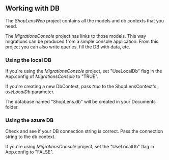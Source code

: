 ## Working with DB

The *ShopLensWeb* project contains all the models and db contexts that you need.

The *MigrationsConsole* project has links to those models. This way
migrations can be produced from a simple console application. From this 
project you can also write queries, fill the DB with data, etc.

### Using the local DB

If you're using the *MigrationsConsole* project,
set "UseLocalDb" flag in the App.config of *MigrationsConsole* to "TRUE".

If you're creating a new DbContext, pass *true* to the ShopLensContext's
*useLocalDb* parameter.

The database named "ShopLens.db" will be created in your Documents folder.

### Using the azure DB

Check and see if your DB connection string is correct. Pass the connection string
to the db context. 

If you're using *MigrationsConsole* project, set the 
"UseLocalDb" flag in App.config to "FALSE".
